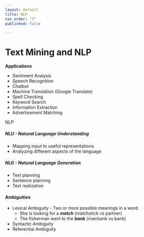 ```yaml
---
layout: default
title: NLP
nav_order: "7"
published: false

---
```

# Text Mining and NLP

**Applications**

* Sentiment Analysis
* Speech Recognition
* Chatbot
* Machine Translation (Google Translate)
* Spell Checking
* Keyword Search
* Information Extraction
* Advertisement Matching

NLP

##### NLU - Natural Language Understanding

* Mapping input to useful representations
* Analyzing different aspects of the language

##### NLG - Natural Language Generation

* Text planning
* Sentence planning
* Text realization

#### Ambiguities

* Lexical Ambiguity - Two or more possible meanings in a word.
  * She is looking for a **_match_** (matchstick vs partner)
  * The fisherman went to the **_bank_** (riverbank vs bank)
* Syntactic Ambiguity
* Referential Ambiguity